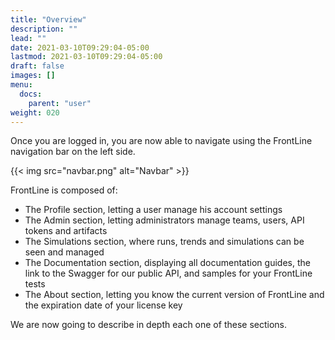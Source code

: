 ```yaml
---
title: "Overview"
description: ""
lead: ""
date: 2021-03-10T09:29:04-05:00
lastmod: 2021-03-10T09:29:04-05:00
draft: false
images: []
menu:
  docs:
    parent: "user"
weight: 020
---
```


Once you are logged in, you are now able to navigate using the FrontLine navigation bar on the left side.

{{< img src="navbar.png" alt="Navbar" >}}

FrontLine is composed of:

- The Profile section, letting a user manage his account settings
- The Admin section, letting administrators manage teams, users, API tokens and artifacts
- The Simulations section, where runs, trends and simulations can be seen and managed
- The Documentation section, displaying all documentation guides, the link to the Swagger for our public API, and samples for your FrontLine tests
- The About section, letting you know the current version of FrontLine and the expiration date of your license key

We are now going to describe in depth each one of these sections.
